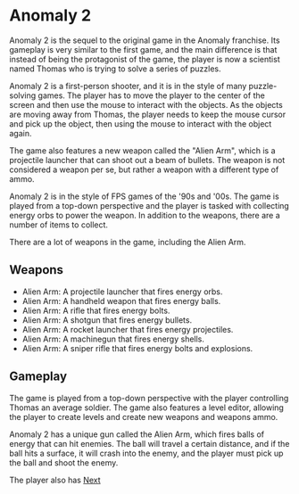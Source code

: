# Anomaly 2

Anomaly 2 is the sequel to the original game in the Anomaly franchise. Its gameplay is very similar to the first game, and the main difference is that instead of being the protagonist of the game, the player is now a scientist named Thomas who is trying to solve a series of puzzles.

Anomaly 2 is a first-person shooter, and it is in the style of many puzzle-solving games. The player has to move the player to the center of the screen and then use the mouse to interact with the objects. As the objects are moving away from Thomas, the player needs to keep the mouse cursor and pick up the object, then using the mouse to interact with the object again.

The game also features a new weapon called the "Alien Arm", which is a projectile launcher that can shoot out a beam of bullets. The weapon is not considered a weapon per se, but rather a weapon with a different type of ammo.

Anomaly 2 is in the style of FPS games of the '90s and '00s. The game is played from a top-down perspective and the player is tasked with collecting energy orbs to power the weapon. In addition to the weapons, there are a number of items to collect.

There are a lot of weapons in the game, including the Alien Arm.

## Weapons

*   Alien Arm: A projectile launcher that fires energy orbs.
*   Alien Arm: A handheld weapon that fires energy balls.
*   Alien Arm: A rifle that fires energy bolts.
*   Alien Arm: A shotgun that fires energy bullets.
*   Alien Arm: A rocket launcher that fires energy projectiles.
*   Alien Arm: A machinegun that fires energy shells.
*   Alien Arm: A sniper rifle that fires energy bolts and explosions.

## Gameplay

The game is played from a top-down perspective with the player controlling Thomas an average soldier. The game also features a level editor, allowing the player to create levels and create new weapons and weapons ammo.

Anomaly 2 has a unique gun called the Alien Arm, which fires balls of energy that can hit enemies. The ball will travel a certain distance, and if the ball hits a surface, it will crash into the enemy, and the player must pick up the ball and shoot the enemy.

The player also has
[Next](367.md)